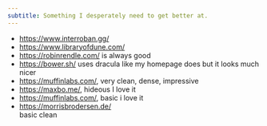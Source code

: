 ```yaml
---
subtitle: Something I desperately need to get better at.
---
```

- https://www.interroban.gg/
- https://www.libraryofdune.com/
- https://robinrendle.com/ is always good
- https://bower.sh/ uses dracula like my homepage does but it looks much nicer
- https://muffinlabs.com/, very clean, dense, impressive
- https://maxbo.me/, hideous I love it
- https://muffinlabs.com/, basic i love it
- https://morrisbrodersen.de/  
  basic clean
